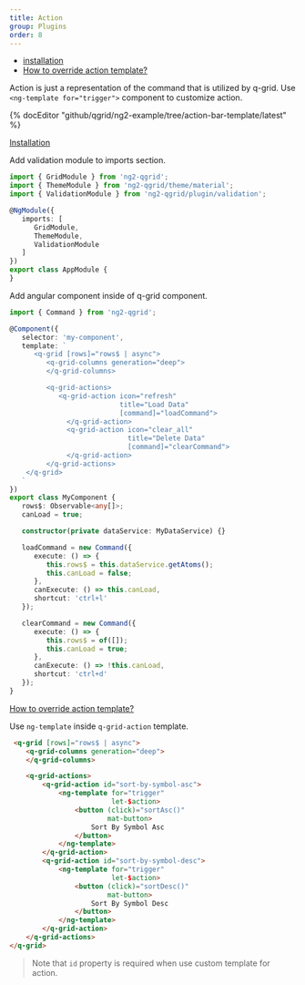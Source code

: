 ```yaml
---
title: Action
group: Plugins
order: 8
---
```

- [installation](#installation)
- [How to override action template?](#how-to-override-action-template)

Action is just a representation of the command that is utilized by q-grid. Use `<ng-template for="trigger">` component to customize action.

{% docEditor "github/qgrid/ng2-example/tree/action-bar-template/latest" %}

<a name="installation" href="#installation">
   Installation
</a>

Add validation module to imports section.

```typescript
import { GridModule } from 'ng2-qgrid';
import { ThemeModule } from 'ng2-qgrid/theme/material';
import { ValidationModule } from 'ng2-qgrid/plugin/validation';

@NgModule({
   imports: [
      GridModule,
      ThemeModule,
      ValidationModule
   ]
})
export class AppModule {
}
```

Add angular component inside of q-grid component.

```typescript
import { Command } from 'ng2-qgrid';

@Component({
   selector: 'my-component',
   template: `
      <q-grid [rows]="rows$ | async">
         <q-grid-columns generation="deep">
         </q-grid-columns>

         <q-grid-actions>
            <q-grid-action icon="refresh"
                           title="Load Data"
                           [command]="loadCommand">
              </q-grid-action>
              <q-grid-action icon="clear_all"
                             title="Delete Data"
                             [command]="clearCommand">
              </q-grid-action>           
         </q-grid-actions>
    </q-grid>
   `
})
export class MyComponent {
   rows$: Observable<any[]>;
   canLoad = true;

   constructor(private dataService: MyDataService) {}

   loadCommand = new Command({
      execute: () => {
         this.rows$ = this.dataService.getAtoms();
         this.canLoad = false;
      },
      canExecute: () => this.canLoad,
      shortcut: 'ctrl+l'
   });

   clearCommand = new Command({
      execute: () => {
         this.rows$ = of([]);
         this.canLoad = true;
      },
      canExecute: () => !this.canLoad,
      shortcut: 'ctrl+d'
   });
}
```

<a name="how-to-override-action-template" href="#how-to-override-action-template">
   How to override action template?
</a>

Use `ng-template` inside `q-grid-action` template.

```html
 <q-grid [rows]="rows$ | async">
    <q-grid-columns generation="deep">
    </q-grid-columns>

    <q-grid-actions>
        <q-grid-action id="sort-by-symbol-asc">
            <ng-template for="trigger"
                         let-$action>
                <button (click)="sortAsc()"
                        mat-button>
                    Sort By Symbol Asc
                </button>
            </ng-template>
        </q-grid-action>
        <q-grid-action id="sort-by-symbol-desc">
            <ng-template for="trigger"
                         let-$action>
                <button (click)="sortDesc()"
                        mat-button>
                    Sort By Symbol Desc
                </button>
            </ng-template>
        </q-grid-action>
    </q-grid-actions>
</q-grid>
```

> Note that `id` property is required when use custom template for action.
